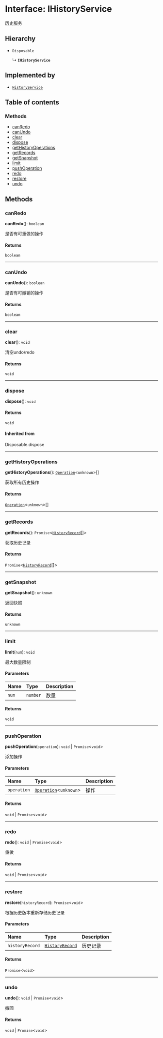 # Interface: IHistoryService

历史服务

## Hierarchy

* `Disposable`

  ↳ **`IHistoryService`**

## Implemented by

* [`HistoryService`](/en/auto-docs/fixed-history-plugin/classes/HistoryService.md)

## Table of contents

### Methods

* [canRedo](/en/auto-docs/fixed-history-plugin/interfaces/IHistoryService.md#canredo)
* [canUndo](/en/auto-docs/fixed-history-plugin/interfaces/IHistoryService.md#canundo)
* [clear](/en/auto-docs/fixed-history-plugin/interfaces/IHistoryService.md#clear)
* [dispose](/en/auto-docs/fixed-history-plugin/interfaces/IHistoryService.md#dispose)
* [getHistoryOperations](/en/auto-docs/fixed-history-plugin/interfaces/IHistoryService.md#gethistoryoperations)
* [getRecords](/en/auto-docs/fixed-history-plugin/interfaces/IHistoryService.md#getrecords)
* [getSnapshot](/en/auto-docs/fixed-history-plugin/interfaces/IHistoryService.md#getsnapshot)
* [limit](/en/auto-docs/fixed-history-plugin/interfaces/IHistoryService.md#limit)
* [pushOperation](/en/auto-docs/fixed-history-plugin/interfaces/IHistoryService.md#pushoperation)
* [redo](/en/auto-docs/fixed-history-plugin/interfaces/IHistoryService.md#redo)
* [restore](/en/auto-docs/fixed-history-plugin/interfaces/IHistoryService.md#restore)
* [undo](/en/auto-docs/fixed-history-plugin/interfaces/IHistoryService.md#undo)

## Methods

### canRedo

**canRedo**(): `boolean`

是否有可重做的操作

#### Returns

`boolean`

***

### canUndo

**canUndo**(): `boolean`

是否有可撤销的操作

#### Returns

`boolean`

***

### clear

**clear**(): `void`

清空undo/redo

#### Returns

`void`

***

### dispose

**dispose**(): `void`

#### Returns

`void`

#### Inherited from

Disposable.dispose

***

### getHistoryOperations

**getHistoryOperations**(): [`Operation`](/en/auto-docs/fixed-history-plugin/interfaces/Operation.md)<`unknown`>\[]

获取所有历史操作

#### Returns

[`Operation`](/en/auto-docs/fixed-history-plugin/interfaces/Operation.md)<`unknown`>\[]

***

### getRecords

**getRecords**(): `Promise`<[`HistoryRecord`](/en/auto-docs/fixed-history-plugin/interfaces/HistoryRecord.md)\[]>

获取历史记录

#### Returns

`Promise`<[`HistoryRecord`](/en/auto-docs/fixed-history-plugin/interfaces/HistoryRecord.md)\[]>

***

### getSnapshot

**getSnapshot**(): `unknown`

返回快照

#### Returns

`unknown`

***

### limit

**limit**(`num`): `void`

最大数量限制

#### Parameters

| Name | Type | Description |
| :------ | :------ | :------ |
| `num` | `number` | 数量 |

#### Returns

`void`

***

### pushOperation

**pushOperation**(`operation`): `void` | `Promise`<`void`>

添加操作

#### Parameters

| Name | Type | Description |
| :------ | :------ | :------ |
| `operation` | [`Operation`](/en/auto-docs/fixed-history-plugin/interfaces/Operation.md)<`unknown`> | 操作 |

#### Returns

`void` | `Promise`<`void`>

***

### redo

**redo**(): `void` | `Promise`<`void`>

重做

#### Returns

`void` | `Promise`<`void`>

***

### restore

**restore**(`historyRecord`): `Promise`<`void`>

根据历史版本重新存储历史记录

#### Parameters

| Name | Type | Description |
| :------ | :------ | :------ |
| `historyRecord` | [`HistoryRecord`](/en/auto-docs/fixed-history-plugin/interfaces/HistoryRecord.md) | 历史记录 |

#### Returns

`Promise`<`void`>

***

### undo

**undo**(): `void` | `Promise`<`void`>

撤回

#### Returns

`void` | `Promise`<`void`>
